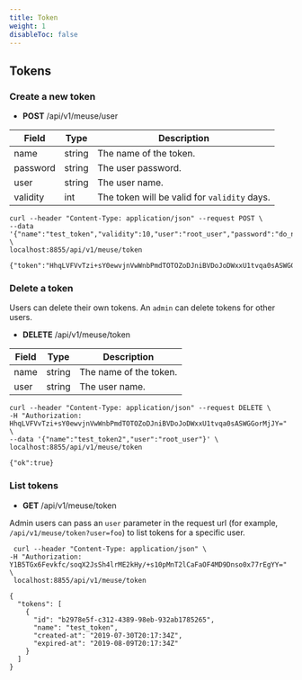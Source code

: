 ```yaml
---
title: Token
weight: 1
disableToc: false
---
```


## Tokens

### Create a new token

- **POST** /api/v1/meuse/user

| Field | Type | Description |
| ------ | ----------- | ----------- |
| name    | string | The name of the token. |
| password | string | The user password. |
| user    | string | The user name. |
| validity | int | The token will be valid for `validity` days. |

```
curl --header "Content-Type: application/json" --request POST \
--data '{"name":"test_token","validity":10,"user":"root_user","password":"do_not_use_this_password"}' \
localhost:8855/api/v1/meuse/token

{"token":"HhqLVFVvTzi+sY0ewvjnVwWnbPmdTOTOZoDJniBVDoJoDWxxU1tvqa0sASWGGorMjJY="}
```

### Delete a token

Users can delete their own tokens. An `admin` can delete tokens for other users.

- **DELETE** /api/v1/meuse/token

| Field | Type | Description |
| ------ | ----------- | ----------- |
| name    | string | The name of the token. |
| user    | string | The user name. |

```
curl --header "Content-Type: application/json" --request DELETE \
-H "Authorization: HhqLVFVvTzi+sY0ewvjnVwWnbPmdTOTOZoDJniBVDoJoDWxxU1tvqa0sASWGGorMjJY=" \
--data '{"name":"test_token2","user":"root_user"}' \
localhost:8855/api/v1/meuse/token

{"ok":true}
```

### List tokens

- **GET** /api/v1/meuse/token

Admin users can pass an `user` parameter in the request url (for example, `/api/v1/meuse/token?user=foo`) to list tokens for a specific user.

```
 curl --header "Content-Type: application/json" \
-H "Authorization: Y1B5TGx6Fevkfc/soqX2JsSh4lrME2kHy/+s10pMnT2lCaFaOF4MD9Dnso0x77rEgYY=" \
 localhost:8855/api/v1/meuse/token

{
  "tokens": [
    {
      "id": "b2978e5f-c312-4389-98eb-932ab1785265",
      "name": "test_token",
      "created-at": "2019-07-30T20:17:34Z",
      "expired-at": "2019-08-09T20:17:34Z"
    }
  ]
}
```

